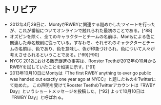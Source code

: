 # トリビア
* 2012年4月29日に、MontyがRWBYに関連する謎めかしたツイートを行ったが、これが番組についてオンラインで触れられた最初のことである。[^88]
* オズピンを除く、全てのキャラクターとチームの名前は、Montyによる色に関連した命名規則に従っている。すなわち、それぞれのキャラクターとチームの名前は、色であり、色を意味し、色が印象づけられ、色について人々が考えさせられるということである。[^89][^90]
* NYCC 2012における販売促進の事実は、Rooster Teethが2012年の10月からRWBYを試していたことを如実に示す。[^91]
* 2013年10月10日にMontyは『The first RWBY anything to ever go public was handed out exactly one year ago at NYCC』と題したものをTwitterにて始めた。<ref name="NYCC 2012" /><!--jrk91--> この声明を受けてRooster TeethのTwitterアカウントは『RWBY Day』というショートメッセージを投稿した。[^92] よって10月10日は『RWBY Day』と呼ばれる。
